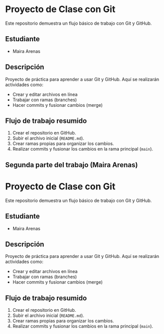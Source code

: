 # Proyecto de Clase con Git

Este repositorio demuestra un flujo básico de trabajo con Git y GitHub.

## Estudiante
- Maira Arenas

## Descripción
Proyecto de práctica para aprender a usar Git y GitHub. Aquí se realizarán actividades como:
- Crear y editar archivos en línea
- Trabajar con ramas (branches)
- Hacer commits y fusionar cambios (merge)

## Flujo de trabajo resumido
1. Crear el repositorio en GitHub.
2. Subir el archivo inicial (`README.md`).
3. Crear ramas propias para organizar los cambios.
4. Realizar commits y fusionar los cambios en la rama principal (`main`).

## Segunda parte del trabajo (Maira Arenas)

# Proyecto de Clase con Git

Este repositorio demuestra un flujo básico de trabajo con Git y GitHub.

## Estudiante
- Maira Arenas

## Descripción
Proyecto de práctica para aprender a usar Git y GitHub. Aquí se realizarán actividades como:
- Crear y editar archivos en línea
- Trabajar con ramas (branches)
- Hacer commits y fusionar cambios (merge)

## Flujo de trabajo resumido
1. Crear el repositorio en GitHub.
2. Subir el archivo inicial (`README.md`).
3. Crear ramas propias para organizar los cambios.
4. Realizar commits y fusionar los cambios en la rama principal (`main`).
